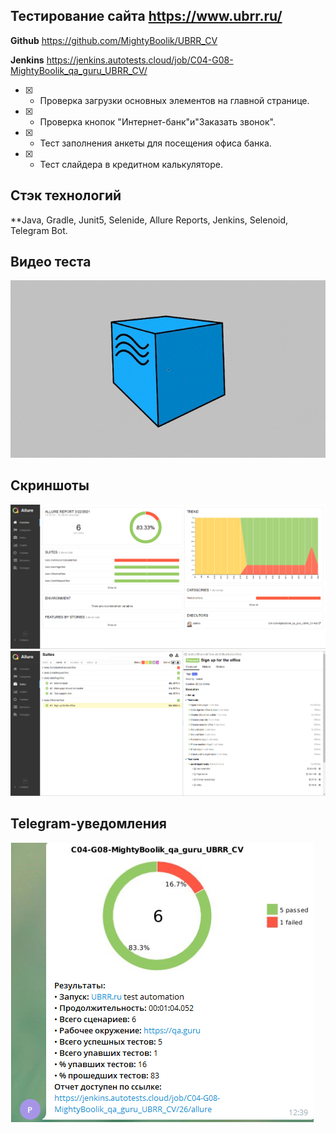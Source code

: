 ## Тестирование сайта https://www.ubrr.ru/
**Github** https://github.com/MightyBoolik/UBRR_CV

**Jenkins** https://jenkins.autotests.cloud/job/C04-G08-MightyBoolik_qa_guru_UBRR_CV/


- [X] - Проверка загрузки основных элементов на главной странице.

- [X] - Проверка кнопок "Интернет-банк"и"Заказать звонок".

- [X] - Тест заполнения анкеты для посещения офиса банка.

- [X] - Тест слайдера в кредитном калькуляторе.

## Стэк технологий
**Java, Gradle, Junit5, Selenide, Allure Reports, Jenkins, Selenoid, Telegram Bot.

## Видео теста

![alt text](https://github.com/MightyBoolik/UBRR_CV/blob/0b58886d7af44c4196ea8f4a1ab0f5bb6552d4fb/files/Allure_ubrr.gif "**Видео теста**")

## Скриншоты

![alt text](files/Allure_ubrr.png "Allure")
![alt text](files/Aluure1_ubrr.png "Allure")

## Telegram-уведомления

![alt text](files/telegram_ubrr.png "Allure")
